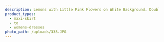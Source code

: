 ```yaml
---
description: Lemons with Little Pink Flowers on White Background. Double Brushed Poly
product_types:
  - maxi-skirt
  - to
  - womens-dresses
photo_path: /uploads/338.JPG
---
```

